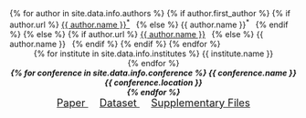 <div class="author">
{% for author in site.data.info.authors %}
    {% if author.first_author %}
        {% if author.url %}
            <span><a href="{{ author.url }}" target="_blank">{{ author.name }}<sup>*</sup></a>&ensp;</span>
        {% else %}
            <span>{{ author.name }}<sup>*</sup>&ensp;</span>
        {% endif %}
    {% else %}
        {% if author.url %}
                <span><a href="{{ author.url }}" target="_blank">{{ author.name }}</a>&ensp;</span>
            {% else %}
                <span>{{ author.name }}&ensp;</span>
            {% endif %}
    {% endif %}
{% endfor %}
</div>

<div style="text-align:center;">
    {% for institute in site.data.info.institutes %}
    <span> {{ institute.name }} </span><br>
    {% endfor %}
</div>

<div style="text-align:center; font-style:italic; font-weight:bold">
    {% for conference in site.data.info.conference %}
    <span> {{ conference.name }} {{ conference.location }} </span><br>
    {% endfor %}
    <br>
</div>

<div style="text-align:center; font-size:large">
<a style="margin: 0 20px 0 0;" href="{{ site.paper_link }}">
          <i class="fas fa-file-pdf" ></i> Paper 
        </a>
<a style="margin: 0 20px 0 0;" href="{{ site.github_link }}">
          <i class="fab fa-github" ></i> Dataset 
        </a>
<a style="margin: 0 0px 0 0;" href="{{ site.supplementary }}">
          <i class="fas fa-layer-group" ></i> Supplementary Files 
        </a>
</div>


<br>

